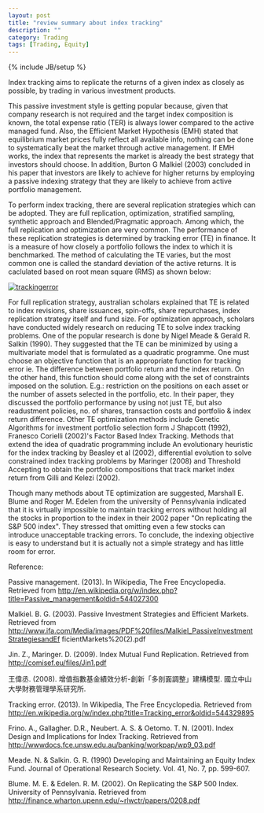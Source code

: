 ```yaml
---
layout: post
title: "review summary about index tracking"
description: ""
category: Trading
tags: [Trading, Equity]
---
```

{% include JB/setup %}

Index tracking aims to replicate the returns of a given index as closely as possible, by trading in various investment products.

This passive investment style is getting popular because, given that company research is not required and the target index composition is known, the total expense ratio (TER) is always lower compared to the active managed fund. Also, the Efficient Market Hypothesis (EMH) stated that equilibrium market prices fully reflect all available info, nothing can be done to systematically beat the market through active management. If EMH works, the index that represents the market is already the best strategy that investors should choose. In addition, Burton G Malkiel (2003) concluded in his paper that investors are likely to achieve for higher returns by employing a passive indexing strategy that they are likely to achieve from active portfolio management.

To perform index tracking, there are several replication strategies which can be adopted. They are full replication, optimization, stratified sampling, synthetic approach and Blended/Pragmatic approach. Among which, the full replication and optimization are very common. The performance of these replication strategies is determined by tracking error (TE) in finance. It is a measure of how closely a portfolio follows the index to which it is benchmarked. The method of calculating the TE varies, but the most common one is called the standard deviation of the active returns. It is caclulated based on root mean square (RMS) as shown below:

[![trackingerror]( http://ryancheng.s3.amazonaws.com/Linear%20Programming/trackingerror.jpg)](http://en.wikipedia.org/wiki/Tracking_error)

For full replication strategy, australian scholars explained that TE is related to index revisions, share issuances, spin-offs, share repurchases, index replication strategy itself and fund size. For optimization approach, scholars have conducted widely research on reducing TE to solve index tracking problems. One of the popular research is done by Nigel Meade & Gerald R. Salkin (1990). They suggested that the TE can be minimized by using a multivariate model that is formulated as a quadratic programme. One must choose an objective function that is an appropriate function for tracking error ie. The difference between portfolio return and the index return. On the other hand, this function should come along with the set of constraints imposed on the solution. E.g.: restriction on the positions on each asset or the number of assets selected in the portfolio, etc. In their paper, they discussed the portfolio performance by using not just TE, but also readustment policies, no. of shares, transaction costs and portfolio & index return difference. Other TE optimization methods include Genetic Algorithms for investment portfolio selection form J Shapcott (1992), Franesco Corielli (2002)'s Factor Based Index Tracking. Methods that extend the idea of quadratic programming include An evolutionary heuristic for the index tracking by Beasley et al (2002), differential evolution to solve constrained index tracking problems by Maringer (2008) and Threshold Accepting to obtain the portfolio compositions that track market index return from Gilli and Kelezi (2002).

Though many methods about TE optimization are suggested, Marshall E. Blume and Roger M. Edelen from the university of Pennsylvania indicated that it is virtually impossible to maintain tracking errors without holding all the stocks in proportion to the index in their 2002 paper "On replicating the S&P 500 index". They stressed that omitting even a few stocks can introduce unacceptable tracking errors. To conclude, the indexing objective is easy to understand but it is actually not a simple strategy and has little room for error.


Reference:

Passive management. (2013). In Wikipedia, The Free Encyclopedia. Retrieved from http://en.wikipedia.org/w/index.php?title=Passive_management&oldid=544027300

Malkiel. B. G. (2003). Passive Investment Strategies and Efficient Markets. Retrieved from http://www.ifa.com/Media/images/PDF%20files/Malkiel_PassiveInvestmentStrategiesandEf
ficientMarkets%20(2).pdf

Jin. Z., Maringer. D. (2009). Index Mutual Fund Replication. Retrieved from http://comisef.eu/files/Jin1.pdf

王偉丞. (2008). 增值指數基金績效分析-創新「多剖面調整」建構模型. 國立中山大學財務管理學系研究所.

Tracking error. (2013). In Wikipedia, The Free Encyclopedia. Retrieved from http://en.wikipedia.org/w/index.php?title=Tracking_error&oldid=544329895

Frino. A., Gallagher. D.R., Neubert. A. S. & Oetomo. T. N. (2001). Index Design and Implications for Index Tracking. Retrieved from http://wwwdocs.fce.unsw.edu.au/banking/workpap/wp9_03.pdf

Meade. N. & Salkin. G. R. (1990) Developing and Maintaining an Equity Index Fund. Journal of Operational Research Society. Vol. 41, No. 7, pp. 599-607.

Blume. M. E. & Edelen. R. M. (2002). On Replicating the S&P 500 Index. University of Pennsylvania. Retrieved from http://finance.wharton.upenn.edu/~rlwctr/papers/0208.pdf


